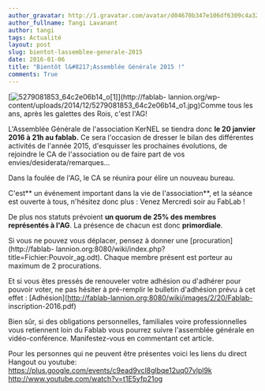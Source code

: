 ```yaml
---
author_gravatar: http://1.gravatar.com/avatar/d04670b347e106df6309c4a3235f00b9?s=96&d=mm&r=g
author_fullname: Tangi Lavanant
author: tangi
tags: Actualité
layout: post
slug: bientot-lassemblee-generale-2015
date: 2016-01-06
title: "Bientôt l&#8217;Assemblée Générale 2015 !"
comments: True
---
```

[![5279081853_64c2e06b14_o\[1\]](https://static.fablab-lannion.org/5279081853_64c2e06b14_o1-300x234.jpg)](http://fablab-
lannion.org/wp-content/uploads/2014/12/5279081853_64c2e06b14_o1.jpg)Comme tous
les ans, après les galettes des Rois, c'est l'AG!

L'Assemblée Générale de l'association KerNEL se tiendra donc **le 20 janvier
2016 à 21h au fablab.** Ce sera l'occasion de dresser le bilan des différentes
activités de l'année 2015, d'esquisser les prochaines évolutions, de rejoindre
le CA de l'association ou de faire part de vos envies/desiderata/remarques…

Dans la foulée de l'AG, le CA se réunira pour élire un nouveau bureau.

C'est** un événement important dans la vie de l'association**, et la séance
est ouverte à tous, n'hésitez donc plus : Venez Mercredi soir au FabLab !

De plus nos statuts prévoient **un quorum de 25% des membres représentés à
l'AG**. La présence de chacun est donc **primordiale**.

Si vous ne pouvez vous déplacer, pensez à donner une
[procuration](http://fablab-
lannion.org:8080/wiki/index.php?title=Fichier:Pouvoir_ag.odt). Chaque membre
présent est porteur au maximum de 2 procurations.

Et si vous êtes pressés de renouveler votre adhésion ou d'adhérer pour pouvoir
voter, ne pas hésiter à pré-remplir le bulletin d'adhésion prévu à cet effet :
[Adhésion](http://fablab-lannion.org:8080/wiki/images/2/20/Fablab-
inscription-2016.pdf)

Bien sûr, si des obligations personnelles, familiales voire professionnelles
vous retiennent loin du Fablab vous pourrez suivre l'assemblée générale en
vidéo-conférence. Manifestez-vous en commentant cet article.

Pour les personnes qui ne peuvent être présentes voici les liens du direct
Hangout ou youtube:  
<https://plus.google.com/events/c9ead9vcl8glbqe12uq07vlpl9k>  
<http://www.youtube.com/watch?v=t1E5yfp21og>




